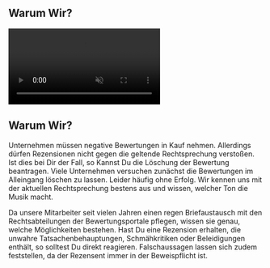 <section class="team py-5 px-3 px-lg-5" id="uber-uns">
        <div class="container-fluid px-xxl-5 py-md-4 gx-0">
            <div class="row justify-content-between align-items-center px-xxl-5">
                <div class="col-xl-6">
                    <h1 class="fw-bold mb-4 d-xl-none">Warum Wir?</h1>
                    <video src="assets/images/call.mp4" autoplay muted loop playsinline class="w-100"></video>
                </div>
                <div class="col-xl-5 pt-3 pt-xl-0">
                    <h1 class="fw-bold mb-4 d-none d-xl-block">Warum Wir?</h1>
                    <p class="col-lg-10">
                        Unternehmen müssen negative Bewertungen in Kauf nehmen. Allerdings dürfen Rezensionen nicht gegen die geltende Rechtsprechung verstoßen. Ist dies bei Dir der Fall, so Kannst Du die Löschung der Bewertung beantragen. Viele Unternehmen versuchen zunächst die Bewertungen im Alleingang löschen zu lassen. Leider häufig ohne Erfolg. Wir kennen uns mit der aktuellen Rechtsprechung bestens aus und wissen, welcher Ton die Musik macht.</p>
                    <p class="col-lg-10">
                        Da unsere Mitarbeiter seit vielen Jahren einen regen Briefaustausch mit den Rechtsabteilungen der Bewertungsportale pflegen, wissen sie genau, welche Möglichkeiten bestehen. Hast Du eine Rezension erhalten, die unwahre Tatsachenbehauptungen, Schmähkritiken oder Beleidigungen enthält, so solltest Du direkt reagieren. Falschaussagen lassen sich zudem feststellen, da der Rezensent immer in der Beweispflicht ist.
                    </p>
                </div>
            </div>
        </div>
    </section>